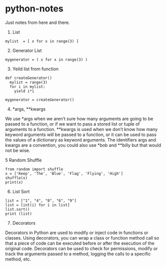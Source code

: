 # python-notes
Just notes from here and there.

1. List
```
mylist  = [ x for x in range(3) ]
```

2. Generator List
```
mygenerator = ( x for x in range(3) )
```

3. Yeild list from function
```
def createGenerator()
  mylist = range(3)
  for i in mylist:
    yield i*i

mygenerator = createGenerator()
```

4. *args, \**kwargs 

We use *args when we aren’t sure how many arguments are going to be passed to a function, or if we want to pass a stored list or tuple of arguments to a function. 
\**kwargs is used when we don’t know how many keyword arguments will be passed to a function, or it can be used to pass the values of a dictionary as keyword arguments. The identifiers args and kwargs are a convention, you could also use *bob and \**billy but that would not be wise.


5 Random Shuffle
```
from random import shuffle
x = ['Keep', 'The', 'Blue', 'Flag', 'Flying', 'High']
shuffle(x)
print(x)
```
6. List Sort
```
list = ["1", "4", "0", "6", "9"]
list = [int(i) for i in list]
list.sort()
print (list)
```
7. Decorators

Decorators in Python are used to modify or inject code in functions or classes. Using decorators, you can wrap a class or function method call so that a piece of code can be executed before or after the execution of the original code. Decorators can be used to check for permissions, modify or track the arguments passed to a method, logging the calls to a specific method, etc.



